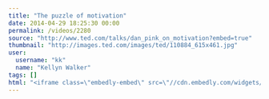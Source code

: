 ```yaml
---
title: "The puzzle of motivation"
date: 2014-04-29 18:25:30 00:00
permalink: /videos/2280
source: "http://www.ted.com/talks/dan_pink_on_motivation?embed=true"
thumbnail: "http://images.ted.com/images/ted/110884_615x461.jpg"
user:
  username: "kk"
  name: "Kellyn Walker"
tags: []
html: "<iframe class=\"embedly-embed\" src=\"//cdn.embedly.com/widgets/media.html?src=http%3A%2F%2Fembed.ted.com%2Ftalks%2Fdan_pink_on_motivation.html&wmode=transparent&url=http%3A%2F%2Fwww.ted.com%2Ftalks%2Fdan_pink_on_motivation&image=http%3A%2F%2Fimages.ted.com%2Fimages%2Fted%2F110884_615x461.jpg&key=daaebf4d9cdd46779200162d0ca86e20&type=text%2Fhtml&schema=ted\" width=\"640\" height=\"360\" scrolling=\"no\" frameborder=\"0\" allowfullscreen></iframe>"
---
```


